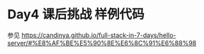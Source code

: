 # Day4 课后挑战 样例代码

参见 https://candinya.github.io/full-stack-in-7-days/hello-server/#%E8%AF%BE%E5%90%8E%E6%8C%91%E6%88%98
